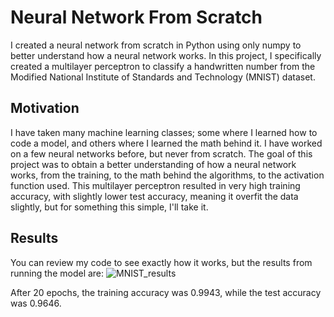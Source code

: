 # Neural Network From Scratch
I created a neural network from scratch in Python using only numpy to better understand how a neural network works. In this project, I specifically created a multilayer perceptron to classify a handwritten number from the Modified National Institute of Standards and Technology (MNIST) dataset.

## Motivation
I have taken many machine learning classes; some where I learned how to code a model, and others where I learned the math behind it. I have worked on a few neural networks before, but never from scratch. The goal of this project was to obtain a better understanding of how a neural network works, from the training, to the math behind the algorithms, to the activation function used. This multilayer perceptron resulted in very high training accuracy, with slightly lower test accuracy, meaning it overfit the data slightly, but for something this simple, I'll take it.

## Results
You can review my code to see exactly how it works, but the results from running the model are:
![MNIST_results](https://github.com/coreymichaud/Neural-Network-From-Scratch/assets/63071835/d6cd6784-dc6d-4dc9-88b9-93fc310f35fb)

After 20 epochs, the training accuracy was 0.9943, while the test accuracy was 0.9646.
